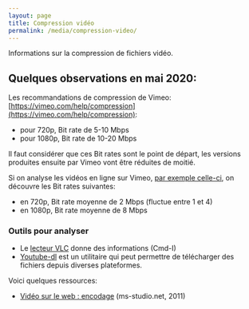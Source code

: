 ```yaml
---
layout: page
title: Compression vidéo
permalink: /media/compression-video/
---
```


Informations sur la compression de fichiers vidéo.

## Quelques observations en mai 2020:

Les recommandations de compression de Vimeo: [https://vimeo.com/help/compression](https://vimeo.com/help/compression):
- pour 720p, Bit rate de 5-10 Mbps
- pour 1080p, Bit rate de 10-20 Mbps

Il faut considérer que ces Bit rates sont le point de départ, les versions produites ensuite par Vimeo vont être réduites de moitié.

Si on analyse les vidéos en ligne sur Vimeo, [par exemple celle-ci](https://vimeo.com/channels/staffpicks/417104590), on découvre les Bit rates suivantes:

- en 720p, Bit rate moyenne de 2 Mbps (fluctue entre 1 et 4)
- en 1080p, Bit rate moyenne de 8 Mbps

### Outils pour analyser

- Le [lecteur VLC](https://www.videolan.org/) donne des informations (Cmd-I)
- [Youtube-dl](https://ytdl-org.github.io/youtube-dl/) est un utilitaire qui peut permettre de télécharger des fichiers depuis diverses plateformes.

Voici quelques ressources:

- [Vidéo sur le web : encodage](https://ms-studio.net/notes/video-sur-le-web-pt-2-encodage/) (ms-studio.net, 2011)
